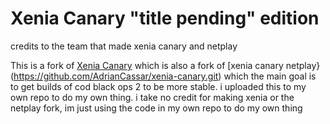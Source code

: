 # Xenia Canary "title pending" edition

credits to the team that made xenia canary and netplay

This is a fork of [Xenia Canary](https://github.com/xenia-canary/xenia-canary) which is also a fork of [xenia canary netplay}(https://github.com/AdrianCassar/xenia-canary.git) which the main goal is to get builds of cod black ops 2 to be more stable. i uploaded this to my own repo to do my own thing. i take no credit for making xenia or the netplay fork, im just using the code in my own repo to do my own thing
